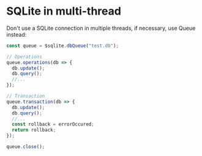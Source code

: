 # SQLite in multi-thread

Don't use a SQLite connection in multiple threads, if necessary, use Queue instead:

```js
const queue = $sqlite.dbQueue("test.db");

// Operations
queue.operations(db => {
  db.update();
  db.query();
  //...
});

// Transaction
queue.transaction(db => {
  db.update();
  db.query();
  //...
  const rollback = errorOccured;
  return rollback;
});

queue.close();
```